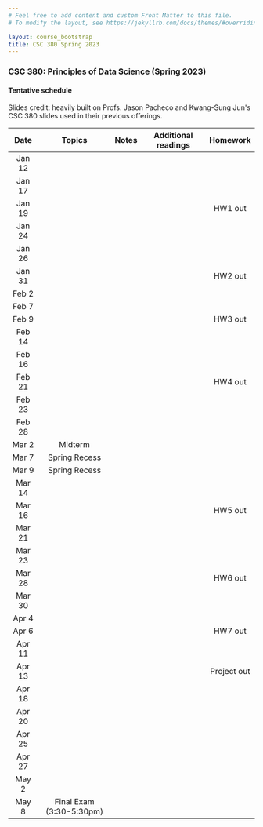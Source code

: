 ```yaml
---
# Feel free to add content and custom Front Matter to this file.
# To modify the layout, see https://jekyllrb.com/docs/themes/#overriding-theme-defaults

layout: course_bootstrap
title: CSC 380 Spring 2023
---
```


### CSC 380: Principles of Data Science (Spring 2023)

#### Tentative schedule

Slides credit: heavily built on Profs. Jason Pacheco and Kwang-Sung Jun's CSC 380 slides used in their previous offerings. 

|  Date  |          Topics          | Notes | Additional readings  | Homework |
|:------:|:------------------------:|:---:|:---:|:---:|
| Jan 12 |                          |  |  |  | 
| Jan 17 |                          |  |  |  | 
| Jan 19 |                          | |  |  HW1 out | 
| Jan 24 |                          | |  |  |  | 
| Jan 26 |                          | |  |  |  | 
| Jan 31 |                          | |  |  HW2 out | 
| Feb 2  |                          | |  |  |  | 
| Feb 7  |                          | |  |  |  | 
| Feb 9  |                          |  |  | HW3 out | 
| Feb 14 |                          |  |  |  | 
| Feb 16 |                          |  |  |  | 
| Feb 21 |                          |  |  | HW4 out | 
| Feb 23 |                          |  |  |  | 
| Feb 28 |                          |  |  |  | 
| Mar 2  |       Midterm            |  |  |  | 
| Mar 7  |      Spring Recess       |  |  |  | 
| Mar 9  |      Spring Recess       |  |  |  | 
| Mar 14 |                          |  |  |  | 
| Mar 16 |                          |  |  | HW5 out | 
| Mar 21 |                          |  |  |  | 
| Mar 23 |                          |  |  |  | 
| Mar 28 |                          |  |  | HW6 out | 
| Mar 30 |                          |  |  |  | 
| Apr 4  |                          |  |  |  | 
| Apr 6  |                          |  |  | HW7 out | 
| Apr 11 |                          |  |  |  | 
| Apr 13 |                          |  |  | Project out | 
| Apr 18 |                          |  |  |  | 
| Apr 20 |                          |  |  |  | 
| Apr 25 |                          |  |  |  | 
| Apr 27 |                          |  |  |  | 
| May 2  |                          |  |  |  | 
| May 8  | Final Exam (3:30-5:30pm) |  |  |  | 

